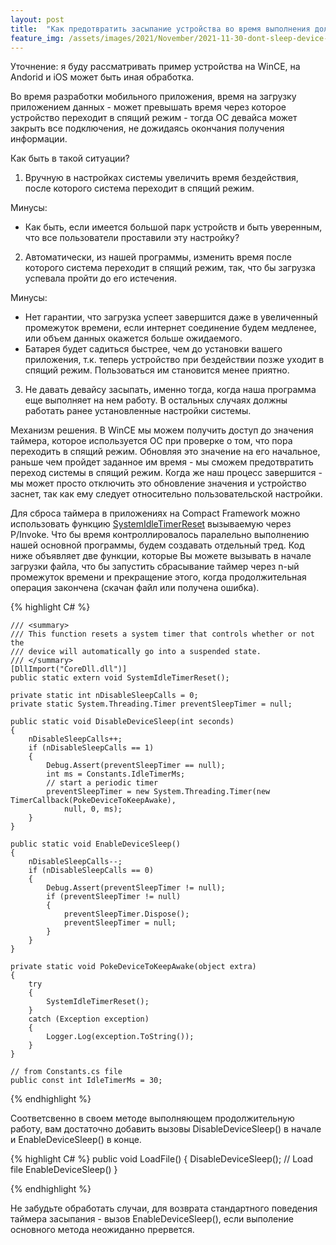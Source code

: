 ```yaml
---
layout: post
title:  "Как предотвратить засыпание устройства во время выполнения долгой задачи, но сохранить энергосберегающий режим работы"
feature_img: /assets/images/2021/November/2021-11-30-dont-sleep-device-when-work/date_and_time_wince.gif
---
```


Уточнение: я буду рассматривать пример устройства на WinCE, на Andorid и iOS может быть иная обработка.

Во время разработки мобильного приложения, время на загрузку приложением данных  - может превышать время через которое устройство переходит в спящий режим - тогда ОС девайса может закрыть все подключения, не дожидаясь окончания получения информации. 

Как быть в такой ситуации?

1. Вручную в настройках системы увеличить время бездействия, после которого система переходит в спящий режим. 

Минусы: 
- Как быть, если имеется большой парк устройств и быть уверенным, что все пользователи проставили эту настройку? 

2. Автоматически, из нашей программы, изменить время после которого система переходит в спящий режим, так, что бы загрузка успевала пройти до его истечения. 

Минусы: 
- Нет гарантии, что загрузка успеет завершится даже в увеличенный промежуток времени, если интернет соединение будем медленее, или объем данных окажется больше ожидаемого.
- Батарея будет садиться быстрее, чем до установки вашего приложения, т.к. теперь устройство при бездействии позже уходит в спящий режим. Пользоваться им становится менее приятно.

3. Не давать девайсу засыпать, именно тогда, когда наша программа еще выполняет на нем работу. В остальных случаях должны работать ранее установленные настройки системы.

Механизм решения.
В WinCE мы можем получить доступ до значения таймера, которое используется ОС при проверке о том, что пора переходить в спящий режим. 
Обновляя это значение на его начальное, раньше чем пройдет заданное им время - мы сможем предотвратить переход системы в спящий режим. 
Когда же наш процесс завершится - мы может просто отключить это обновление значения и устройство заснет, так как ему следует относительно пользовательской настройки.


Для сброса таймера в приложениях на Compact Framework можно использовать функцию [SystemIdleTimerReset](https://www.pinvoke.net/default.aspx/coredll/SystemIdleTimerReset.html) вызываемую через P/Invoke. 
Что бы время контроллировалось паралельно выполнению нашей основной программы, будем создавать отдельный тред.
Код ниже объявляет две функции, которые Вы можете вызывать в начале загрузки файла, что бы запустить сбрасывание таймер через n-ый промежуток времени и прекращение этого, когда продолжительная операция закончена (скачан файл или получена ошибка).

{% highlight C# %}


    /// <summary>
    /// This function resets a system timer that controls whether or not the
    /// device will automatically go into a suspended state.
    /// </summary>
    [DllImport("CoreDll.dll")]
    public static extern void SystemIdleTimerReset();

    private static int nDisableSleepCalls = 0;
    private static System.Threading.Timer preventSleepTimer = null;

    public static void DisableDeviceSleep(int seconds)
    {
        nDisableSleepCalls++;
        if (nDisableSleepCalls == 1)
        {
            Debug.Assert(preventSleepTimer == null);
            int ms = Constants.IdleTimerMs;
            // start a periodic timer
            preventSleepTimer = new System.Threading.Timer(new TimerCallback(PokeDeviceToKeepAwake),
                null, 0, ms);
        }
    }

    public static void EnableDeviceSleep()
    {
        nDisableSleepCalls--;
        if (nDisableSleepCalls == 0)
        {
            Debug.Assert(preventSleepTimer != null);
            if (preventSleepTimer != null)
            {
                preventSleepTimer.Dispose();
                preventSleepTimer = null;
            }
        }
    }

    private static void PokeDeviceToKeepAwake(object extra)
    {
        try
        {
            SystemIdleTimerReset();
        }
        catch (Exception exception)
        {
            Logger.Log(exception.ToString());
        }
    }

    // from Constants.cs file
    public const int IdleTimerMs = 30;

{% endhighlight %}

Соответсвенно в своем методе выполняющем продолжительную работу, вам достаточно добавить вызовы DisableDeviceSleep() в начале и EnableDeviceSleep() в конце.


{% highlight C# %}
       public void LoadFile()
        {
            DisableDeviceSleep();
            // Load file
            EnableDeviceSleep()
        }

{% endhighlight %}

Не забудьте обработать случаи, для возврата стандартного поведения таймера засыпания - вызов EnableDeviceSleep(), если выполение основного метода неожиданно прервется.